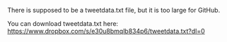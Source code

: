 There is supposed to be a tweetdata.txt file, but it is too large for GitHub.

You can download tweetdata.txt here: https://www.dropbox.com/s/e30u8bmqlb834p6/tweetdata.txt?dl=0
